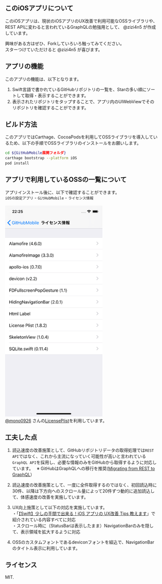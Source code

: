 ## このiOSアプリについて
このiOSアプリは、現状のiOSアプリのUX改善で利用可能なOSSライブラリや、REST APIに変わると言われているGraphQLの勉強用として、 @zizi4n5 が作成しています。  

興味がある方はぜひ、Forkしていろいろ触ってみてください。  
スターつけていただけると @zizi4n5 が喜びます。


## アプリの機能
このアプリの機能は、以下となります。

1. Swift言語で書かれているGitHubリポジトリの一覧を、Starの多い順にソートして取得・表示することができます。
2. 表示されたリポジトリをタップすることで、アプリ内のUIWebViewでそのリポジトリを確認することができます。


## ビルド方法
このアプリではCarthage、CocoaPodsを利用してOSSライブラリを導入しているため、以下の手順でOSSライブラリのインストールをお願いします。

``` bash
cd ${GitHubMobile展開フォルダ}
carthage bootstrap --platform iOS
pod install
```

## アプリで利用しているOSSの一覧について
アプリインストール後に、以下で確認することができます。  
`iOSの設定アプリ` - `GitHubMobile` - `ライセンス情報`  
<br/>
<img src="Screenshots/list_license_version.png" width="320" height="693" alt="License list with versions">  
[@mono0926](https://github.com/mono0926) さんの[LicensePlist](https://github.com/mono0926/LicensePlist/blob/master/README.md)を利用しています。  


## 工夫した点
1. 読込速度の改善施策として、GitHubリポジトリデータの取得処理では`REST API`ではなく、これから主流になっていく可能性が高いと言われている`GraphQL API`を採用し、必要な情報のみをGitHubから取得するように対応しています。  
  ※ GitHubはGraphQLへの移行を推奨([Migrating from REST to GraphQL](https://developer.github.com/v4/guides/migrating-from-rest/)）

2. 読込速度の改善施策として、一度に全件取得するのではなく、初回読込時に30件、以降は下方向へのスクロール量によって20件ずつ動的に追加読込して、体感速度の改善を実施しています。

3. UX向上施策として以下の対応を実施しています。  
  ・「[【Swift】少しの手間で出来る！iOS アプリの UX改善 Tips 教えます](https://tech.recruit-mp.co.jp/mobile/ios-ux-tips/)」で紹介されている内容すべてに対応  
  ・スクロール時に（StatusBarは表示したまま）NavigationBarのみを隠して、表示領域を拡大するように対応  

4. OSSのカスタムフォントであるdeviconフォントを組込で、NavigationBarのタイトル表示に利用しています。  


## ライセンス
MIT.
